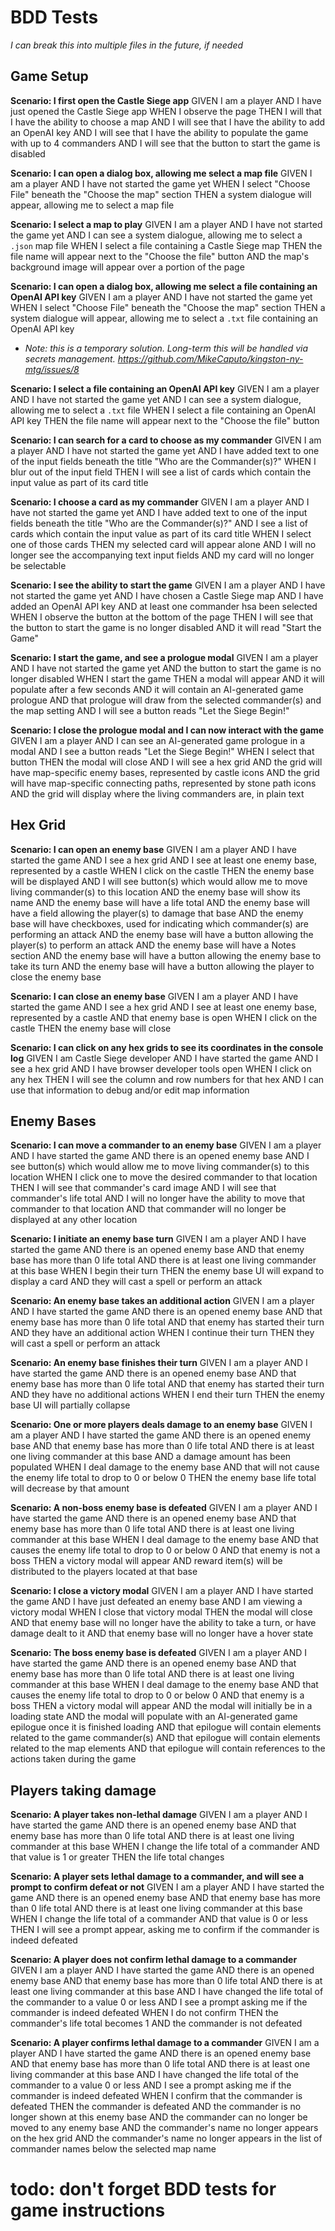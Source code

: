 # BDD Tests

_I can break this into multiple files in the future, if needed_

## Game Setup

**Scenario: I first open the Castle Siege app**
GIVEN I am a player
AND I have just opened the Castle Siege app
WHEN I observe the page
THEN I will that I have the ability to choose a map
AND I will see that I have the ability to add an OpenAI key
AND I will see that I have the ability to populate the game with up to 4 commanders
AND I will see that the button to start the game is disabled

**Scenario: I can open a dialog box, allowing me select a map file**
GIVEN I am a player
AND I have not started the game yet
WHEN I select "Choose File" beneath the "Choose the map" section
THEN a system dialogue will appear, allowing me to select a map file

**Scenario: I select a map to play**
GIVEN I am a player
AND I have not started the game yet
AND I can see a system dialogue, allowing me to select a `.json` map file
WHEN I select a file containing a Castle Siege map
THEN the file name will appear next to the "Choose the file" button
AND the map's background image will appear over a portion of the page

**Scenario: I can open a dialog box, allowing me select a file containing an OpenAI API key**
GIVEN I am a player
AND I have not started the game yet
WHEN I select "Choose File" beneath the "Choose the map" section
THEN a system dialogue will appear, allowing me to select a `.txt` file containing an OpenAI API key
* _Note: this is a temporary solution. Long-term this will be handled via secrets management. https://github.com/MikeCaputo/kingston-ny-mtg/issues/8_

**Scenario: I select a file containing an OpenAI API key**
GIVEN I am a player
AND I have not started the game yet
AND I can see a system dialogue, allowing me to select a `.txt` file
WHEN I select a file containing an OpenAI API key
THEN the file name will appear next to the "Choose the file" button

**Scenario: I can search for a card to choose as my commander**
GIVEN I am a player
AND I have not started the game yet
AND I have added text to one of the input fields beneath the title "Who are the Commander(s)?"
WHEN I blur out of the input field
THEN I will see a list of cards which contain the input value as part of its card title

**Scenario: I choose a card as my commander**
GIVEN I am a player
AND I have not started the game yet
AND I have added text to one of the input fields beneath the title "Who are the Commander(s)?"
AND I see a list of cards which contain the input value as part of its card title
WHEN I select one of those cards
THEN my selected card will appear alone
AND I will no longer see the accompanying text input fields
AND my card will no longer be selectable

**Scenario: I see the ability to start the game**
GIVEN I am a player
AND I have not started the game yet
AND I have chosen a Castle Siege map
AND I have added an OpenAI API key
AND at least one commander hsa been selected
WHEN I observe the button at the bottom of the page
THEN I will see that the button to start the game is no longer disabled
AND it will read "Start the Game"

**Scenario: I start the game, and see a prologue modal**
GIVEN I am a player
AND I have not started the game yet
AND the button to start the game is no longer disabled
WHEN I start the game
THEN a modal will appear
AND it will populate after a few seconds
AND it will contain an AI-generated game prologue
AND that prologue will draw from the selected commander(s) and the map setting
AND I will see a button reads "Let the Siege Begin!"

**Scenario: I close the prologue modal and I can now interact with the game**
GIVEN I am a player
AND I can see an AI-generated game prologue in a modal
AND I see a button reads "Let the Siege Begin!"
WHEN I select that button
THEN the modal will close
AND I will see a hex grid
AND the grid will have map-specific enemy bases, represented by castle icons
AND the grid will have map-specific connecting paths, represented by stone path icons
AND the grid will display where the living commanders are, in plain text

## Hex Grid

**Scenario: I can open an enemy base**
GIVEN I am a player
AND I have started the game
AND I see a hex grid
AND I see at least one enemy base, represented by a castle
WHEN I click on the castle
THEN the enemy base will be displayed
AND I will see button(s) which would allow me to move living commander(s) to this location
AND the enemy base will show its name
AND the enemy base will have a life total
AND the enemy base will have a field allowing the player(s) to damage that base
AND the enemy base will have checkboxes, used for indicating which commander(s) are performing an attack
AND the enemy base will have a button allowing the player(s) to perform an attack
AND the enemy base will have a Notes section
AND the enemy base will have a button allowing the enemy base to take its turn
AND the enemy base will have a button allowing the player to close the enemy base

**Scenario: I can close an enemy base**
GIVEN I am a player
AND I have started the game
AND I see a hex grid
AND I see at least one enemy base, represented by a castle
AND that enemy base is open
WHEN I click on the castle
THEN the enemy base will close

**Scenario: I can click on any hex grids to see its coordinates in the console log**
GIVEN I am Castle Siege developer
AND I have started the game
AND I see a hex grid
AND I have browser developer tools open
WHEN I click on any hex
THEN I will see the column and row numbers for that hex
AND I can use that information to debug and/or edit map information

## Enemy Bases

**Scenario: I can move a commander to an enemy base**
GIVEN I am a player
AND I have started the game
AND there is an opened enemy base
AND I see button(s) which would allow me to move living commander(s) to this location
WHEN I click one to move the desired commander to that location
THEN I will see that commander's card image
AND I will see that commander's life total
AND I will no longer have the ability to move that commander to that location
AND that commander will no longer be displayed at any other location

**Scenario: I initiate an enemy base turn**
GIVEN I am a player
AND I have started the game
AND there is an opened enemy base
AND that enemy base has more than 0 life total
AND there is at least one living commander at this base
WHEN I begin their turn
THEN the enemy base UI will expand to display a card
AND they will cast a spell or perform an attack

**Scenario: An enemy base takes an additional action**
GIVEN I am a player
AND I have started the game
AND there is an opened enemy base
AND that enemy base has more than 0 life total
AND that enemy has started their turn
AND they have an additional action
WHEN I continue their turn
THEN they will cast a spell or perform an attack

**Scenario: An enemy base finishes their turn**
GIVEN I am a player
AND I have started the game
AND there is an opened enemy base
AND that enemy base has more than 0 life total
AND that enemy has started their turn
AND they have no additional actions
WHEN I end their turn
THEN the enemy base UI will partially collapse

**Scenario: One or more players deals damage to an enemy base**
GIVEN I am a player
AND I have started the game
AND there is an opened enemy base
AND that enemy base has more than 0 life total
AND there is at least one living commander at this base
AND a damage amount has been populated
WHEN I deal damage to the enemy base
AND that will not cause the enemy life total to drop to 0 or below 0
THEN the enemy base life total will decrease by that amount

**Scenario: A non-boss enemy base is defeated**
GIVEN I am a player
AND I have started the game
AND there is an opened enemy base
AND that enemy base has more than 0 life total
AND there is at least one living commander at this base
WHEN I deal damage to the enemy base
AND that causes the enemy life total to drop to 0 or below 0
AND that enemy is not a boss
THEN a victory modal will appear
AND reward item(s) will be distributed to the players located at that base

**Scenario: I close a victory modal**
GIVEN I am a player
AND I have started the game
AND I have just defeated an enemy base
AND I am viewing a victory modal
WHEN I close that victory modal
THEN the modal will close
AND that enemy base will no longer have the ability to take a turn, or have damage dealt to it
AND that enemy base will no longer have a hover state

**Scenario: The boss enemy base is defeated**
GIVEN I am a player
AND I have started the game
AND there is an opened enemy base
AND that enemy base has more than 0 life total
AND there is at least one living commander at this base
WHEN I deal damage to the enemy base
AND that causes the enemy life total to drop to 0 or below 0
AND that enemy is a boss
THEN a victory modal will appear
AND the modal will initially be in a loading state
AND the modal will populate with an AI-generated game epilogue once it is finished loading
AND that epilogue will contain elements related to the game commander(s)
AND that epilogue will contain elements related to the map elements
AND that epilogue will contain references to the actions taken during the game

## Players taking damage

**Scenario: A player takes non-lethal damage**
GIVEN I am a player
AND I have started the game
AND there is an opened enemy base
AND that enemy base has more than 0 life total
AND there is at least one living commander at this base
WHEN I change the life total of a commander
AND that value is 1 or greater
THEN the life total changes

**Scenario: A player sets lethal damage to a commander, and will see a prompt to confirm defeat or not**
GIVEN I am a player
AND I have started the game
AND there is an opened enemy base
AND that enemy base has more than 0 life total
AND there is at least one living commander at this base
WHEN I change the life total of a commander
AND that value is 0 or less
THEN I will see a prompt appear, asking me to confirm if the commander is indeed defeated

**Scenario: A player does not confirm lethal damage to a commander**
GIVEN I am a player
AND I have started the game
AND there is an opened enemy base
AND that enemy base has more than 0 life total
AND there is at least one living commander at this base
AND I have changed the life total of the commander to a value 0 or less
AND I see a prompt asking me if the commander is indeed defeated
WHEN I do not confirm
THEN the commander's life total becomes 1
AND the commander is not defeated

**Scenario: A player confirms lethal damage to a commander**
GIVEN I am a player
AND I have started the game
AND there is an opened enemy base
AND that enemy base has more than 0 life total
AND there is at least one living commander at this base
AND I have changed the life total of the commander to a value 0 or less
AND I see a prompt asking me if the commander is indeed defeated
WHEN I confirm that the commander is defeated
THEN the commander is defeated
AND the commander is no longer shown at this enemy base
AND the commander can no longer be moved to any enemy base
AND the commander's name no longer appears on the hex grid
AND the commander's name no longer appears in the list of commander names below the selected map name

# todo: don't forget BDD tests for game instructions
